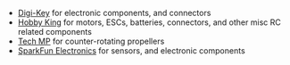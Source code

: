   * [Digi-Key](http://digikey.ca/) for electronic components, and connectors
  * [Hobby King](http://hobbyking.com/) for motors, ESCs, batteries, connectors, and other misc RC related components
  * [Tech MP](http://tech-mp.com/) for counter-rotating propellers
  * [SparkFun Electronics](http://sparkfun.com/) for sensors, and electronic components